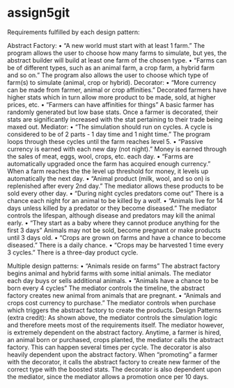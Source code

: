 # assign5git
Requirements fulfilled by each design pattern:

Abstract Factory:
•	“A new world must start with at least 1 farm.”
The program allows the user to choose how many farms to simulate, but yes, the abstract builder will build at least one farm of the chosen type.
•	“Farms can be of different types, such as an animal farm, a crop farm, a hybrid farm
and so on.”
The program also allows the user to choose which type of farm(s) to simulate (animal, crop or hybrid).
Decorator:
•	“More currency can be made from farmer, animal or crop affinities.”
Decorated farmers have higher stats which in turn allow more product to be made, sold, at higher prices, etc.
•	“Farmers can have affinities for things”
A basic farmer has randomly generated but low base stats.  Once a farmer is decorated, their stats are significantly increased with the stat pertaining to their trade being maxed out.
Mediator:
•	“The simulation should run on cycles. A cycle is considered to be of 2 parts - 1 day
time and 1 night time.”
The program loops through these cycles until the farm reaches level 5.
•	“Passive currency is earned with each new day (not night).”
Money is earned through the sales of meat, eggs, wool, crops, etc. each day.
•	“Farms are automatically upgraded once the farm has acquired enough currency.”
When a farm reaches the the level up threshold for money, it levels up automatically the next day.
•	“Animal product (milk, wool, and so on) is replenished after every 2nd day.”
The mediator allows these products to be sold every other day.
•	“During night cycles predators come out”
There is a chance each night for an animal to be killed by a wolf.
•	“Animals live for 14 days unless killed by a predator or they become diseased.”
The mediator controls the lifespan, although disease and predators may kill the animal early.
•	“They start as a baby where they cannot produce anything for the first 3 days”
Animals may not be sold, become pregnant or make products until 3 days old.
•	“Crops are grown on farms and have a chance to become diseased.”
There is a daily chance.
•	“Crops may be harvested 1 time every 3 cycles.”
There is a three-day product cycle.

Multiple design patterns:
•	“Animals reside on farms”
The abstract factory begins animal and hybrid farms with some initial animals.  The mediator each day buys or sells additional animals.
•	“Animals have a chance to be born every 4 cycles”
The mediator controls the timeline, the abstract factory creates new animal from animals that are pregnant.
•	“Animals and crops cost currency to purchase.”
The mediator controls when purchase which triggers the abstract factory to create the products.
Design Patterns (extra credit):
As shown above, the mediator controls the simulation logic and therefore meets most of the requirements itself.  The mediator however, is extremely dependent 
on the abstract factory.  Anytime, a farmer is hired, an animal born or purchased, crops planted, the mediator calls the abstract factory.  This can happen 
several times per cycle.  The decorator is also heavily dependent upon the abstract factory.  When “promoting” a farmer with the decorator, it calls the 
abstract factory to create new farmer of the correct type with the boosted stats.  The decorator is also dependent upon the mediator, since the mediator 
allows a promotion once per 10 days.

